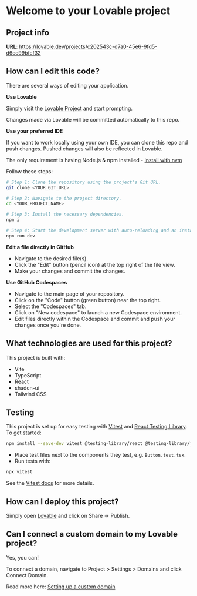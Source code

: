 # Welcome to your Lovable project

## Project info

**URL**: https://lovable.dev/projects/c202543c-d7a0-45e6-9fd5-d6cc99bfcf32

## How can I edit this code?

There are several ways of editing your application.

**Use Lovable**

Simply visit the [Lovable Project](https://lovable.dev/projects/c202543c-d7a0-45e6-9fd5-d6cc99bfcf32) and start prompting.

Changes made via Lovable will be committed automatically to this repo.

**Use your preferred IDE**

If you want to work locally using your own IDE, you can clone this repo and push changes. Pushed changes will also be reflected in Lovable.

The only requirement is having Node.js & npm installed - [install with nvm](https://github.com/nvm-sh/nvm#installing-and-updating)

Follow these steps:

```sh
# Step 1: Clone the repository using the project's Git URL.
git clone <YOUR_GIT_URL>

# Step 2: Navigate to the project directory.
cd <YOUR_PROJECT_NAME>

# Step 3: Install the necessary dependencies.
npm i

# Step 4: Start the development server with auto-reloading and an instant preview.
npm run dev
```

**Edit a file directly in GitHub**

- Navigate to the desired file(s).
- Click the "Edit" button (pencil icon) at the top right of the file view.
- Make your changes and commit the changes.

**Use GitHub Codespaces**

- Navigate to the main page of your repository.
- Click on the "Code" button (green button) near the top right.
- Select the "Codespaces" tab.
- Click on "New codespace" to launch a new Codespace environment.
- Edit files directly within the Codespace and commit and push your changes once you're done.

## What technologies are used for this project?

This project is built with:

- Vite
- TypeScript
- React
- shadcn-ui
- Tailwind CSS

## Testing

This project is set up for easy testing with [Vitest](https://vitest.dev/) and [React Testing Library](https://testing-library.com/docs/react-testing-library/intro/). To get started:

```sh
npm install --save-dev vitest @testing-library/react @testing-library/jest-dom
```

- Place test files next to the components they test, e.g. `Button.test.tsx`.
- Run tests with:

```sh
npx vitest
```

See the [Vitest docs](https://vitest.dev/) for more details.

## How can I deploy this project?

Simply open [Lovable](https://lovable.dev/projects/c202543c-d7a0-45e6-9fd5-d6cc99bfcf32) and click on Share -> Publish.

## Can I connect a custom domain to my Lovable project?

Yes, you can!

To connect a domain, navigate to Project > Settings > Domains and click Connect Domain.

Read more here: [Setting up a custom domain](https://docs.lovable.dev/tips-tricks/custom-domain#step-by-step-guide)
